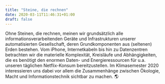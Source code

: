 ```yaml
---
title: "Steine, die rechnen"
date: 2020-03-11T11:46:31+01:00
draft: false
---
```


Ohne Steinen, die rechnen, meinen wir grundsätzlich alle informationsverarbeitenden Geräte und Infrastrukturen unserer automatisierten Gesellschaft, deren Grundkomponenten aus (seltenen) Erden bestehen. Vom iPhone, Internetkabeln bis hin zu Datenzentren betrachten wir die materielle Komplexität, Kreisläufe und Abhängigkeiten, die es benötigt den enormen Daten- und Energieressourcen für u.a. unseren täglichen Netflix-Konsum bereitzustellen. Im Klimasemester 2020 interessieren uns dabei vor allem die Zusammenhänge zwischen Ökologie, Macht und Informationstechnik sichtbar zu machen. 🌎
